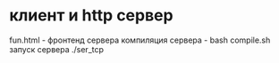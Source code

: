 # клиент и http сервер

fun.html - фронтенд сервера
компиляция сервера - bash compile.sh
запуск сервера ./ser_tcp
